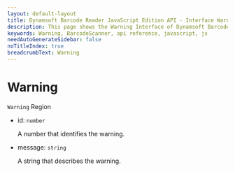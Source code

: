 ```yaml
---
layout: default-layout
title: Dynamsoft Barcode Reader JavaScript Edition API - Interface Warning
description: This page shows the Warning Interface of Dynamsoft Barcode Reader JavaScript SDK.
keywords: Warning, BarcodeScanner, api reference, javascript, js
needAutoGenerateSidebar: false
noTitleIndex: true
breadcrumbText: Warning
---
```


# Warning

`Warning` Region

* id: `number`

  A number that identifies the warning.

* message: `string`

  A string that describes the warning.
